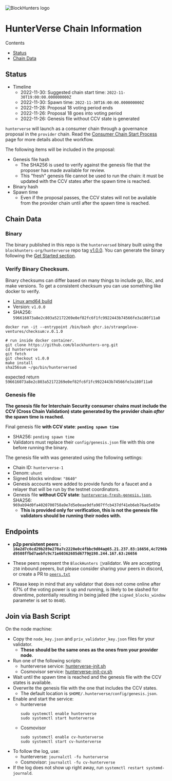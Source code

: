 ![BlockHunters logo](https://blockhunters.org/_nuxt/img/logo.eca778a.png)
# HunterVerse Chain Information

Contents

* [Status](#status)
* [Chain Data](#chain-data)

## Status

* Timeline
  * 2022-11-30: Suggested chain start time: `2022-11-30T19:00:00.000000000Z`
  * 2022-11-30: Spawn time: `2022-11-30T16:00:00.000000000Z`
  * 2022-11-28: Proposal 18 voting period ends
  * 2022-11-26: Proposal 18 goes into voting period
  * 2022-11-26: Genesis file without CCV state is generated

`hunterverse` will launch as a consumer chain through a governance proposal in the `provider` chain. Read the [Consumer Chain Start Process](/docs/Consumer-Chain-Start-Process.md) page for more details about the workflow.

The following items will be included in the proposal:
* Genesis file hash
  * The SHA256 is used to verify against the genesis file that the proposer has made available for review.
  * This "fresh" genesis file cannot be used to run the chain: it must be updated with the CCV states after the spawn time is reached.
* Binary hash
* Spawn time
  * Even if the proposal passes, the CCV states will not be available from the provider chain until after the spawn time is reached.

## Chain Data

### Binary

The binary published in this repo is the `hunterversed` binary built using the `blockhunters-org/hunterverse` repo tag [v1.0.0](https://github.com/blockhunters-org/hunterverse/releases/tag/v1.0.0). You can generate the binary following the [Get Started section](https://github.com/blockhunters-org/hunterverse/tree/v1.0.0#get-started). 

### Verify Binary Checksum.
Binary checksums can differ based on many things to include go, libc, and make versions. To get a consistent checksum you can use something like docker to verify.

  * [Linux amd64 build](hunterversed)
  * Version: `v1.0.0`
  * SHA256: `596616073a8e2c803a52172269e0ef82fc6f1fc9922443b74566fe3a180f11a0`

  ```
  docker run -it --entrypoint /bin/bash ghcr.io/strangelove-ventures/checksum:v.0.1.0
  ```
  ```
  # run inside docker container.
  git clone https://github.com/blockhunters-org.git
  cd hunterverse
  git fetch
  git checkout v1.0.0
  make install
  sha256sum ~/go/bin/hunterversed
  ```
  expected return `596616073a8e2c803a52172269e0ef82fc6f1fc9922443b74566fe3a180f11a0`

### Genesis file

**The genesis file for Interchain Security consumer chains must include the CCV (Cross Chain Validation) state generated by the provider chain _after_ the spawn time is reached.**

Final genesis file **with CCV state**: **`pending spawn time`**
- SHA256: `pending spawn time`
- Validators must replace their `config/genesis.json` file with this one before running the binary.

The genesis file with was generated using the following settings:

* Chain ID: `hunterverse-1`
* Denom: `uhunt`
* Signed blocks window: `"8640"`
* Genesis accounts were added to provide funds for a faucet and a relayer that will be run by the testnet coordinators.
* Genesis file **without CCV state**: [`hunterverse-fresh-genesis.json`](hunterverse-fresh-genesis.json), SHA256: `969ab94d0fa4020700758a9e7d5e0eae9dfa907ffcb437df41eb6eb76ae5e03e`
  * **This is provided only for verification, this is not the genesis file validators should be running their nodes with.**

## Endpoints

* **p2p persistent peers : `16e2d7c6cd29b289e278a7c2220e0c4fbbc9d04a@65.21.237.83:16656,4c7296bd9508ffbd7aebfc9c71e60362685d6779@198.244.167.63:26656`**
* These peers represent the `BlockHunters 🎯`validator. We are accepting `250` inbound peeers, but please consider sharing your peers in discord, or create a PR to [`peers.txt`](peers.txt)

* Please keep in mind that any validator that does not come online after 67% of the voting power is up and running, is likely to be slashed for downtime, potentially resulting in being jailed (the `signed_blocks_window` parameter is set to `8640`).

## Join via Bash Script

On the node machine:
- Copy the `node_key.json` and `priv_validator_key.json` files for your validator.
  - **These should be the same ones as the ones from your provider node**.
- Run one of the following scripts:
  - hunterverse service: [hunterverse-init.sh](hunterverse-init.sh)
  - Cosmovisor service: [hunterverse-init-cv.sh](hunterverse-init-cv.sh)
- Wait until the spawn time is reached and the genesis file with the CCV states is available.
- Overwrite the genesis file with the one that includes the CCV states.
  - The default location is `$HOME/.hunterverse/config/genesis.json`.
- Enable and start the service:
  - hunterverse
    ```
    sudo systemctl enable hunterverse
    sudo systemctl start hunterverse
    ```
  - Cosmovisor
    ```
    sudo systemctl enable cv-hunterverse
    sudo systemctl start cv-hunterverse
    ```
- To follow the log, use:
  - hunterverse: `journalctl -fu hunterverse`
  - Cosmovisor: `journalctl -fu cv-hunterverse`
- If the log does not show up right away, run `systemctl restart systemd-journald`.